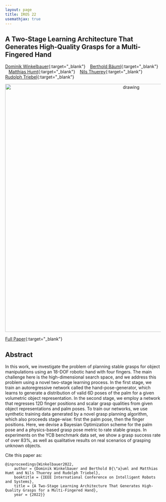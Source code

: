 ```yaml
---
layout: page
title: IROS 22
usemathjax: true
---
```

## A Two-Stage Learning Architecture That Generates High-Quality Grasps for a Multi-Fingered Hand 

[Dominik Winkelbauer](https://scholar.google.com/citations?hl=en&user=kduGd8wAAAAJ){:target="_blank"} &ensp; [Berthold Bäuml](https://scholar.google.com/citations?hl=en&user=SuOUxjUAAAAJ){:target="_blank"} &ensp; [Matthias Humt](https://scholar.google.com/citations?hl=en&user=kduGd8wAAAAJ){:target="_blank"} &ensp; [Nils Thuerey](https://ge.in.tum.de/about/n-thuerey/){:target="_blank"} &ensp; [Rudolph Triebel](https://scholar.google.com/citations?hl=en&user=fjvpDsEAAAAJ){:target="_blank"}


<p align="center">
<img src="/grasping/assets/imgs/iros22/front.png" alt="drawing" width="800"/>
</p>

[Full Paper](https://elib.dlr.de/191780/){:target="_blank"} 

## Abstract

In this work, we investigate the problem of planning stable grasps for object manipulations using an 18-DOF robotic hand with four fingers. The main challenge here is the high-dimensional search space, and we address this problem using a novel two-stage learning process. In the first stage, we train an autoregressive network called the hand-pose-generator, which learns to generate a distribution of valid 6D poses of the palm for a given volumetric object representation. In the second stage, we employ a network that regresses 12D finger positions and scalar grasp qualities from given object representations and palm poses. To train our networks, we use synthetic training data generated by a novel grasp planning algorithm, which also proceeds stage-wise: first the palm pose, then the finger positions. Here, we devise a Bayesian Optimization scheme for the palm pose and a physics-based grasp pose metric to rate stable grasps. In experiments on the YCB benchmark data set, we show a grasp success rate of over 83%, as well as qualitative results on real scenarios of grasping unknown objects.

Cite this paper as:

    @inproceedings{Winkelbauer2022,
        author = {Dominik Winkelbauer and Berthold B{\"a}uml and Matthias Humt and Nils Thuerey and Rudolph Triebel},
        booktitle = {IEEE International Conference on Intelligent Robots and Systems},
        title = {A Two-Stage Learning Architecture That Generates High-Quality Grasps for a Multi-Fingered Hand},
        year = {2022}}
        

